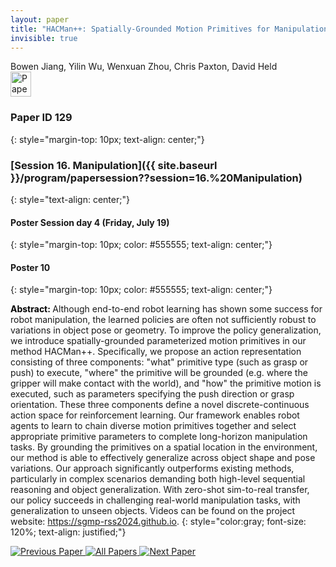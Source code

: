 ```yaml
---
layout: paper
title: "HACMan++: Spatially-Grounded Motion Primitives for Manipulation"
invisible: true
---
```

<div class="paper-authors">
<div class="paper-author-box">
    <div class="paper-author-name">Bowen Jiang, Yilin Wu, Wenxuan Zhou, Chris Paxton, David Held</div>
    <div class="paper-author-uni"></div>
</div>

</div><div class="paper-pdf">
                <div> <a href="https://enriquecoronadozu.github.io/rssproceedings2024/rss20/p129.pdf"><img src="{{ site.baseurl }}/images/paper_link.png" alt="Paper Website" width = "33"  height = "40"/></a> </div>
                </div>

### Paper ID 129
{: style="margin-top: 10px; text-align: center;"}

### [Session 16. Manipulation]({{ site.baseurl }}/program/papersession??session=16.%20Manipulation)
{: style="text-align: center;"}

#### Poster Session day 4 (Friday, July 19)
{: style="margin-top: 10px; color: #555555; text-align: center;"}

#### Poster 10
{: style="margin-top: 10px; color: #555555; text-align: center;"}

<b style="color: black;">Abstract: </b>Although end-to-end robot learning has shown some success for robot manipulation, the learned policies are often not sufficiently robust to variations in object pose or geometry. To improve the policy generalization, we introduce spatially-grounded parameterized motion primitives in our method HACMan++. Specifically, we propose an action representation consisting of three components: "what" primitive type (such as grasp or push) to execute, "where" the primitive will be grounded (e.g. where the gripper will make contact with the world), and "how" the primitive motion is executed, such as parameters specifying the push direction or grasp orientation. These three components define a novel discrete-continuous action space for reinforcement learning. Our framework enables robot agents to learn to chain diverse motion primitives together and select appropriate primitive parameters to complete long-horizon manipulation tasks. By grounding the primitives on a spatial location in the environment, our method is able to effectively generalize across object shape and pose variations. Our approach significantly outperforms existing methods, particularly in complex scenarios demanding both high-level sequential reasoning and object generalization. With zero-shot sim-to-real transfer, our policy succeeds in challenging real-world manipulation tasks, with generalization to unseen objects. Videos can be found on the project website: https://sgmp-rss2024.github.io.
{: style="color:gray; font-size: 120%; text-align: justified;"}


<div class="paper-menu">
<a href="{{ site.baseurl }}/program/papers/128/"> <img src="{{ site.baseurl }}/images/previous_paper_icon.png" alt="Previous Paper" title="Previous Paper"/> </a>
<a href="{{ site.baseurl }}/program/papers"><img src="{{ site.baseurl }}/images/overview_icon.png" alt="All Papers" title="All Papers"/> </a>
<a href="{{ site.baseurl }}/program/papers/130/"> <img src="{{ site.baseurl }}/images/next_paper_icon.png" alt="Next Paper" title="Next Paper"/> </a>

</div>
